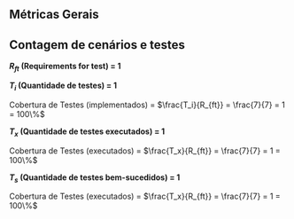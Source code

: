 ## Métricas Gerais

## Contagem de cenários e testes

**$R_{ft}$ (Requirements for test) = 1**

**$T_{i}$ (Quantidade de testes) = 1**

Cobertura de Testes (implementados) = $\frac{T_i}{R_{ft}} = \frac{7}{7} = 1 = 100\%$

**$T_{x}$ (Quantidade de testes executados) = 1**

Cobertura de Testes (executados) = $\frac{T_x}{R_{ft}} = \frac{7}{7} = 1 = 100\%$

**$T_{s}$ (Quantidade de testes bem-sucedidos) = 1**

Cobertura de Testes (executados) = $\frac{T_x}{R_{ft}} = \frac{7}{7} = 1 = 100\%$
